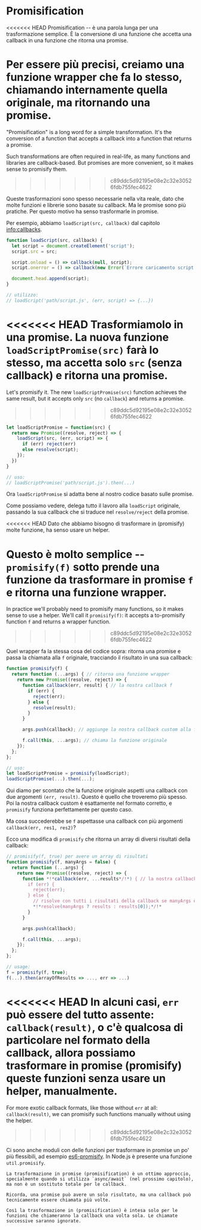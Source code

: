 # Promisification

<<<<<<< HEAD
Promisification -- è una parola lunga per una trasformazione semplice. È la conversione di una funzione che accetta una callback in una funzione che ritorna una promise.

Per essere più precisi, creiamo una funzione wrapper che fa lo stesso, chiamando internamente quella originale, ma ritornando una promise.
=======
"Promisification" is a long word for a simple transformation. It's the conversion of a function that accepts a callback into a function that returns a promise.

Such transformations are often required in real-life, as many functions and libraries are callback-based. But promises are more convenient, so it makes sense to promisify them.
>>>>>>> c89ddc5d92195e08e2c32e30526fdb755fec4622

Queste trasformazioni sono spesso necessarie nella vita reale, dato che molte funzioni e librerie sono basate su callback. Ma le promise sono più pratiche. Per questo motivo ha senso trasformarle in promise.

Per esempio, abbiamo `loadScript(src, callback)` dal capitolo <info:callbacks>.

```js run
function loadScript(src, callback) {
  let script = document.createElement('script');
  script.src = src;

  script.onload = () => callback(null, script);
  script.onerror = () => callback(new Error(`Errore caricamento script per ${src}`));

  document.head.append(script);
}

// utilizzo:
// loadScript('path/script.js', (err, script) => {...})
```

<<<<<<< HEAD
Trasformiamolo in una promise. La nuova funzione `loadScriptPromise(src)` farà lo stesso, ma accetta solo `src` (senza callback) e ritorna una promise.
=======
Let's promisify it. The new `loadScriptPromise(src)` function achieves the same result, but it accepts only `src` (no `callback`) and returns a promise.
>>>>>>> c89ddc5d92195e08e2c32e30526fdb755fec4622

```js
let loadScriptPromise = function(src) {
  return new Promise((resolve, reject) => {
    loadScript(src, (err, script) => {
      if (err) reject(err)
      else resolve(script);
    });
  })
}

// uso:
// loadScriptPromise('path/script.js').then(...)
```

Ora `loadScriptPromise` si adatta bene al nostro codice basato sulle promise.

Come possiamo vedere, delega tutto il lavoro alla `loadScript` originale, passando la sua callback che si traduce nel `resolve/reject` della promise.

<<<<<<< HEAD
Dato che abbiamo bisogno di trasformare in (promisify) molte funzione, ha senso usare un helper.

Questo è molto semplice -- `promisify(f)` sotto prende una funzione da trasformare in promise `f` e ritorna una funzione wrapper.
=======
In practice we'll probably need to promisify many functions, so it makes sense to use a helper. We'll call it `promisify(f)`: it accepts a to-promisify function `f` and returns a wrapper function.
>>>>>>> c89ddc5d92195e08e2c32e30526fdb755fec4622

Quel wrapper fa la stessa cosa del codice sopra: ritorna una promise e passa la chiamata alla `f` originale, tracciando il risultato in una sua callback:

```js
function promisify(f) {
  return function (...args) { // ritorna una funzione wrapper
    return new Promise((resolve, reject) => {
      function callback(err, result) { // la nostra callback f
        if (err) {
          reject(err);
        } else {
          resolve(result);
        }
      }

      args.push(callback); // aggiunge la nostra callback custom alla fine degli argomenti

      f.call(this, ...args); // chiama la funzione originale
    });
  };
};

// uso:
let loadScriptPromise = promisify(loadScript);
loadScriptPromise(...).then(...);
```

Qui diamo per scontato che la funzione originale aspetti una callback con due argomenti `(err, result)`. Questo è quello che troveremo più spesso. Poi la nostra callback custom è esattamente nel formato corretto, e `promisify` funziona perfettamente per questo caso.

Ma cosa succederebbe se `f` aspettasse una callback con più argomenti `callback(err, res1, res2)`?

Ecco una modifica di `promisify` che ritorna un array di diversi risultati della callback:

```js
// promisify(f, true) per avere un array di risultati
function promisify(f, manyArgs = false) {
  return function (...args) {
    return new Promise((resolve, reject) => {
      function *!*callback(err, ...results*/!*) { // la nostra callback custom per f
        if (err) {
          reject(err);
        } else {
          // risolve con tutti i risultati della callback se manyArgs è specificato
          *!*resolve(manyArgs ? results : results[0]);*/!*
        }
      }

      args.push(callback);

      f.call(this, ...args);
    });
  };
};

// usage:
f = promisify(f, true);
f(...).then(arrayOfResults => ..., err => ...)
```

<<<<<<< HEAD
In alcuni casi, `err` può essere del tutto assente: `callback(result)`, o c'è qualcosa di particolare nel formato della callback, allora possiamo trasformare in promise (promisify)  queste funzioni senza usare un helper, manualmente.
=======
For more exotic callback formats, like those without `err` at all: `callback(result)`, we can promisify such functions manually without using the helper.
>>>>>>> c89ddc5d92195e08e2c32e30526fdb755fec4622

Ci sono anche moduli con delle funzioni per trasformare in promise un po' più flessibili, ad esempio [es6-promisify](https://github.com/digitaldesignlabs/es6-promisify). In Node.js è presente una funzione `util.promisify`.

```smart
La trasformazione in promise (promisification) è un ottimo approccio, specialmente quando si utilizza `async/await` (nel prossimo capitolo), ma non è un sostituto totale per le callback.

Ricorda, una promise può avere un solo risultato, ma una callback può tecnicamente essere chiamata più volte.

Così la trasformazione in (promisification) è intesa solo per le funzioni che chiameranno la callback una volta sola. Le chiamate successive saranno ignorate.
```
